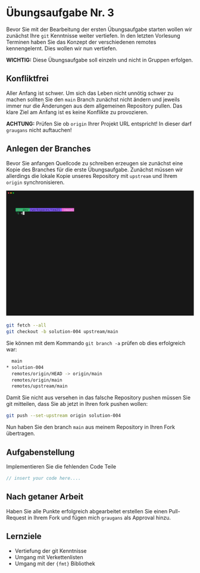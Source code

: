 # Übungsaufgabe Nr. 3

Bevor Sie mit der Bearbeitung der ersten Übungsaufgabe starten wollen wir zunächst Ihre ``git`` Kenntnisse weiter vertiefen. In den letzten Vorlesung Terminen haben Sie das Konzept der verschiedenen remotes kennengelernt. Dies wollen wir nun vertiefen.

**WICHTIG:** Diese Übungsaufgabe soll einzeln und nicht in Gruppen erfolgen.

## Konfliktfrei

Aller Anfang ist schwer. Um sich das Leben nicht unnötig schwer zu machen sollten Sie den `main` Branch zunächst nicht ändern und jeweils immer nur die Änderungen aus dem allgemeinen Repository pullen. Das klare Ziel am Anfang ist es keine Konflikte zu provozieren.

**ACHTUNG:** Prüfen Sie ob ``origin`` Ihrer Projekt URL entspricht! In dieser darf ``graugans`` nicht auftauchen!

## Anlegen der Branches

Bevor Sie anfangen Quellcode zu schreiben erzeugen sie zunächst eine Kopie des Branches für die erste Übungsaufgabe. Zunächst müssen wir allerdings die lokale Kopie unseres Repository mit `upstream` und Ihrem `origin` synchronisieren.

![image](/doc/exercise-004.gif)

```sh
git fetch --all
git checkout -b solution-004 upstream/main
```

Sie können mit dem Kommando ``git branch -a`` prüfen ob dies erfolgreich war:

```sh
  main
* solution-004
  remotes/origin/HEAD -> origin/main
  remotes/origin/main
  remotes/upstream/main
```

Damit Sie nicht aus versehen in das falsche Repository pushen müssen Sie git mitteilen, dass Sie ab jetzt in Ihren fork pushen wollen:

```sh
git push --set-upstream origin solution-004
```

Nun haben Sie den branch `main` aus meinem Repository in Ihren Fork übertragen.

## Aufgabenstellung

Implementieren Sie die fehlenden Code Teile

```cpp
// insert your code here....
```

## Nach getaner Arbeit

Haben Sie alle Punkte erfolgreich abgearbeitet erstellen Sie einen Pull-Request in Ihrem Fork und fügen mich ``graugans`` als Approval hinzu.

## Lernziele

- Vertiefung der git Kenntnisse
- Umgang mit Verkettenlisten
- Umgang mit der ``{fmt}`` Bibliothek
